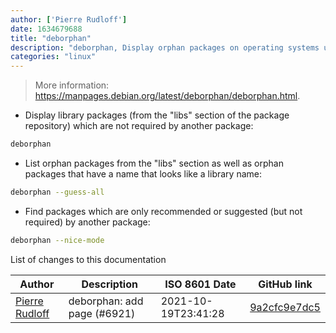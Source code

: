 ```yaml
---
author: ['Pierre Rudloff']
date: 1634679688
title: "deborphan"
description: "deborphan, Display orphan packages on operating systems using the APT package manager."
categories: "linux"
---
```

> More information: <https://manpages.debian.org/latest/deborphan/deborphan.html>.

- Display library packages (from the "libs" section of the package repository) which are not required by another package:

```bash
deborphan
```

- List orphan packages from the "libs" section as well as orphan packages that have a name that looks like a library name:

```bash
deborphan --guess-all
```

- Find packages which are only recommended or suggested (but not required) by another package:

```bash
deborphan --nice-mode
```
List of changes to this documentation


Author | Description | ISO 8601 Date | GitHub link
------|-----|-----|-----
[Pierre Rudloff](mailto:contact@rudloff.pro) | deborphan: add page (#6921) | 2021-10-19T23:41:28 | [9a2cfc9e7dc5](https://github.com/tldr-pages/tldr/commit/9a2cfc9e7dc57336e5c7aa52448f7005e0fcbbfc)

